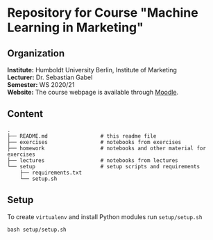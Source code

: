 # Repository for Course "Machine Learning in Marketing"


## Organization

__Institute:__ Humboldt University Berlin, Institute of Marketing <br>
__Lecturer:__ Dr. Sebastian Gabel <br>
__Semester:__ WS 2020/21 <br>
__Website:__ The course webpage is available through [Moodle](https://moodle.hu-berlin.de/course/view.php?id=98455).


## Content

```
.
├── README.md                 # this readme file
├── exercises                 # notebooks from exercises
├── homework                  # notebooks and other material for exercises
├── lectures                  # notebooks from lectures
└── setup                     # setup scripts and requirements
    ├── requirements.txt
    └── setup.sh
```


## Setup

To create `virtualenv` and install Python modules run `setup/setup.sh`

```
bash setup/setup.sh
```

